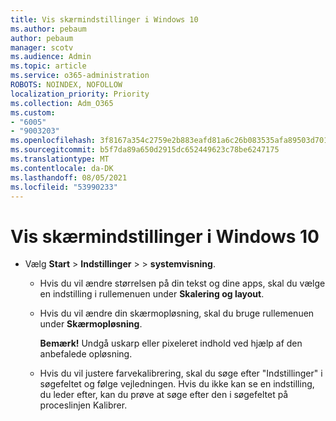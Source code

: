 ```yaml
---
title: Vis skærmindstillinger i Windows 10
ms.author: pebaum
author: pebaum
manager: scotv
ms.audience: Admin
ms.topic: article
ms.service: o365-administration
ROBOTS: NOINDEX, NOFOLLOW
localization_priority: Priority
ms.collection: Adm_O365
ms.custom:
- "6005"
- "9003203"
ms.openlocfilehash: 3f8167a354c2759e2b883eafd81a6c26b083535afa89503d701b600792f47ff1
ms.sourcegitcommit: b5f7da89a650d2915dc652449623c78be6247175
ms.translationtype: MT
ms.contentlocale: da-DK
ms.lasthandoff: 08/05/2021
ms.locfileid: "53990233"
---
```

# <a name="view-display-settings-in-windows-10"></a>Vis skærmindstillinger i Windows 10

- Vælg **Start**   >  **Indstillinger**   >    >  **systemvisning**.
    -  Hvis du vil ændre størrelsen på din tekst og dine apps, skal du vælge en indstilling i rullemenuen under  **Skalering og layout**.
    - Hvis du vil ændre din skærmopløsning, skal du bruge rullemenuen under **Skærmopløsning**.
     
      **Bemærk!** Undgå uskarp eller pixeleret indhold ved hjælp af den anbefalede opløsning.
    - Hvis du vil justere farvekalibrering, skal du søge efter "Indstillinger" i søgefeltet og følge vejledningen. Hvis du ikke kan se en indstilling, du leder efter, kan du prøve at søge efter den i søgefeltet på proceslinjen Kalibrer.
